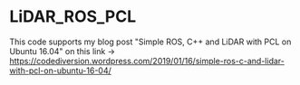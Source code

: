 # LiDAR_ROS_PCL

This code supports my blog post "Simple ROS, C++ and LiDAR with PCL on Ubuntu 16.04" on this link -> https://codediversion.wordpress.com/2019/01/16/simple-ros-c-and-lidar-with-pcl-on-ubuntu-16-04/
